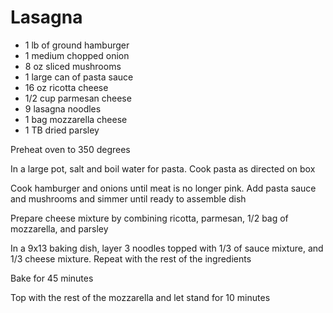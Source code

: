 # Lasagna

* 1 lb of ground hamburger
* 1 medium chopped onion
* 8 oz sliced mushrooms
* 1 large can of pasta sauce
* 16 oz ricotta cheese
* 1/2 cup parmesan cheese
* 9 lasagna noodles
* 1 bag mozzarella cheese 
* 1 TB dried parsley

Preheat oven to 350 degrees

In a large pot, salt and boil water for pasta. Cook pasta as directed on box

Cook hamburger and onions until meat is no longer pink. Add pasta sauce and mushrooms and simmer until ready to assemble dish

Prepare cheese mixture by combining ricotta, parmesan, 1/2 bag of mozzarella, and parsley

In a 9x13 baking dish, layer 3 noodles topped with 1/3 of sauce mixture, and 1/3 cheese mixture. Repeat with the rest of the ingredients

Bake for 45 minutes

Top with the rest of the mozzarella and let stand for 10 minutes








